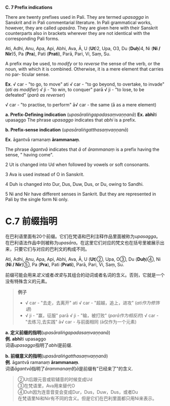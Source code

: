 **C. 7 Prefix indications** 

There are twenty prefixes used in Pali. They are termed *upasagga* in Sanskrit 
and in Pali commentarial literature. In Pali grammatical works, however, they are 
called *upasāra*. They are given here with their Sanskrit counterparts also in brackets 
wherever they are not identical with the corresponding Pali forms.

 Ati, Adhi, Anu, Apa, Api, Abhi, Ava, Ā, U (**Ut**)2, Upa, O3, Du (**Duḥ**)4, Ni (**Ni 
/ Nir**)5, Pa (**Pra**), Pati (**Prati**), Parā, Pari, Vi, Saṃ, Su. 

A prefix may be used, to *modify* or to *reverse* the sense of the verb, or the 
noun, with which it is combined. Otherwise, it is a mere element that carries no par-
ticular sense. 

**Ex**. √ car - "to go, to move" ati √ car - "to go beyond, to overtake, to invade" (*ati as modifier*) 
 √ ji - "to win, to conquer" parā √ ji - "to lose, to be defeated" (*parā as 
reverser*) 

 √ car - "to practise, to perform" ā√ car - the same (ā as a mere element) 

**a. Prefix-Defining indication** (*upasāraliṅgapadasaṃvaṇṇanā*) 
 **Ex. abhī**ti upasaggo The phrase *upasaggo* indicates that *abhi* is a prefix. 

**b. Prefix-sense indication** (*upasāraliṅgatthasaṃvaṇṇanā*) 
 
 **Ex**. āgantvā ramanaṃ **ārammanaṃ**. 

The phrase *āgantvā* indicates that *ā* of *ārammanaṃ* is a prefix having the 
sense, " having come".

2 Ut is changed into Ud when followed by vowels or soft consonants. 

3 Ava is used instead of O in Sanskrit.

 4 Duh is changed into Dur, Dus, Duw, Dus, or Du, owing to Sandhi. 
 
 5 Ni and Nir have different senses in Sankrit. But they are represented in Pali by the single form Ni only.


# **C.7 前缀指明** 

在巴利语里面有20个前缀。它们在梵语和巴利注释作品里面被称为*upasagga*。在巴利语法作品中则被称为*upasāra*。在这里它们对应的梵文也在括号里被展示出来，只要它们与对应的巴利文的构成不同。

Ati, Adhi, Anu, Apa, Api, Abhi, Ava, Ā, U (**Ut**)②, Upa, O③, Du (**Duḥ**)④, Ni (**Ni / Nir**)⑤, Pa (**Pra**), Pati (**Prati**), Parā, Pari, Vi, Saṃ, Su. 

前缀可能会用来*定义*或者*改变*与其组合的动词或者名词的含义。否则，它就是一个没有特殊含义的元素。

> **例子**
> - √ car - "去走，去离开" ati √ car - "超越，追上，进攻" (*ati作为修饰语*) 
> - √ ji - "赢，征服" parā √ ji - "输，被打败" (*parā作为相反的*) 
> √ car - "去练习,去实践" ā√ car - 与前面相同 (ā仅作为一个元素) 

**a. 定义前缀的指明**(*upasāraliṅgapadasaṃvaṇṇanā*) <br>
**例. abhī**ti upasaggo<br>
词语*upasaggo*指明了*abhi*是前缀.<br> 

**b. 前缀意义的指明**(*upasāraliṅgatthasaṃvaṇṇanā*) <br>
**例**. āgantvā ramanaṃ **ārammanaṃ**. <br>
词语*āgantvā*指明了*ārammanaṃ*的*ā*是前缀有"已经来了"的含义.<br>

> ②Ut后跟元音或软辅音的时候变成Ud<br>
> ③在梵语里，Ava用来替代O<br>
> ④Duh因为连音音变会变成Dur，Dus，Duw，Dus，或者Du<br>
> 在梵语里Ni和Nir有不同的含义。但是它们在巴利里面都只用Ni来表示。<br>